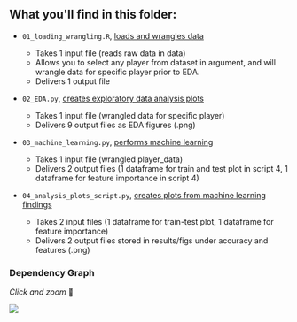 ## What you'll find in this folder:

- `01_loading_wrangling.R`, [loads and wrangles data](https://github.com/UBC-MDS/DSCI-522-Jes-Alex/blob/master/src/01_loading_wrangling.R)

	- Takes 1 input file (reads raw data in data)
	- Allows you to select any player from dataset in argument, and will wrangle data for specific player prior to EDA.
	- Delivers 1 output file

- `02_EDA.py`, [creates exploratory data analysis plots](https://github.com/UBC-MDS/DSCI-522-Jes-Alex/blob/master/src/02_EDA.py)

	 - Takes 1 input file (wrangled data for specific player)
	 - Delivers 9 output files as EDA figures (.png)

- `03_machine_learning.py`, [performs machine learning](https://github.com/UBC-MDS/DSCI-522-Jes-Alex/blob/master/src/03_machine_learning.py)

	- Takes 1 input file (wrangled player_data)
	- Delivers 2 output files (1 dataframe for train and test plot in script 4, 1 dataframe for feature importance in script 4)

- `04_analysis_plots_script.py`, [creates plots from machine learning findings](https://github.com/UBC-MDS/DSCI-522-Jes-Alex/blob/master/src/04_analysis_plots_script.py)

	- Takes 2 input files (1 dataframe for train-test plot, 1 dataframe for feature importance)
	- Delivers 2 output files stored in results/figs under accuracy and features (.png)

### Dependency Graph

_Click and zoom_ 🔎

<img src="https://github.com/jessimk/DSCI-522-Jes-Alex/blob/master/src/dependencies_graph.png?raw=true">